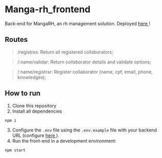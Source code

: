 # Manga-rh_frontend
Back-end for MangaRH, an rh management solution. Deployed <a href="https://manga-rh-frontend.vercel.app/registros"> here </a>!

## Routes

> /registros: Return all registered collaborators;

> /:name/validar: Return collaborator details and validate options;

> /:name/registrar: Register collaborator (name, cpf, email, phone, knowledges);

## How to run
1. Clone this repository
2. Install all dependencies
```bash
npm i
```
3. Configure the `.env` file using the `.env.example` file with your backend URL (configure <a href="https://github.com/mateuskuritza/Manga-rh-Backend"> here </a>).
4. Run the front-end in a development environment:
```bash
npm start
```
